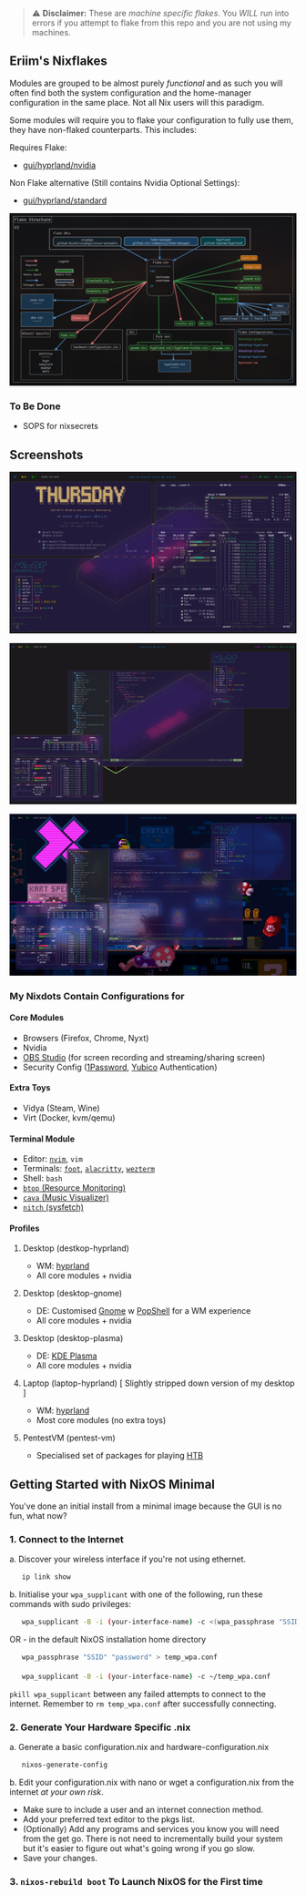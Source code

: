 > :warning: **Disclaimer:** These are *machine specific flakes*. You *WILL* run into errors if you attempt to flake from this repo and you are not using my machines.

## Eriim's Nixflakes

Modules are grouped to be almost purely *functional* and as such you will often find both the system configuration and the home-manager configuration in the same place. Not all Nix users will this paradigm.

Some modules will require you to flake your configuration to fully use them, they have non-flaked counterparts. This includes:

Requires Flake:

- [gui/hyprland/nvidia](https://github.com/erictossell/nixflakes/blob/main/modules/gui/hyprland/nvidia/default.nix)

Non Flake alternative (Still contains Nvidia Optional Settings):

- [gui/hyprland/standard](https://github.com/erictossell/nixflakes/blob/main/modules/gui/hyprland/standard/default.nix)

![Flake Structure](.screens/diagram2.png)

### To Be Done

- SOPS for nixsecrets

## Screenshots

![Hyprland](.screens/screen-hyprland.png)

![Hyprland1](.screens/screen-hyprland1.png)

![Hyprland3](.screens/screen-hyprland3.png)

### My Nixdots Contain Configurations for

#### Core Modules
  - Browsers (Firefox, Chrome, Nyxt)
  - Nvidia
  - [OBS Studio](https://obsproject.com/) (for screen recording and streaming/sharing screen)
  - Security Config ([1Password](https://1password.com/), [Yubico](https://www.yubico.com/) Authentication)

#### Extra Toys
- Vidya (Steam, Wine)
- Virt (Docker, kvm/qemu)

#### Terminal Module
  - Editor: [`nvim`](https://neovim.io/), `vim`
  - Terminals: [`foot`](https://codeberg.org/dnkl/foot), [`alacritty`](https://github.com/alacritty/alacritty), [`wezterm`](https://wezfurlong.org/wezterm/index.html)
  - Shell: `bash`
  - [`btop` (Resource Monitoring)](https://github.com/aristocratos/btop)
  - [`cava` (Music Visualizer)](https://github.com/karlstav/cava)
  - [`nitch` (sysfetch)](https://github.com/ssleert/nitch)

#### Profiles
1. Desktop (destkop-hyprland)

   - WM: [hyprland](https://hyprland.org/)
   - All core modules + nvidia

2. Desktop (desktop-gnome)

   - DE: Customised [Gnome](https://www.gnome.org/) w [PopShell](https://github.com/pop-os/shell) for a WM experience
   - All core modules + nvidia

3. Desktop (desktop-plasma)

   - DE: [KDE Plasma](https://kde.org/plasma-desktop/)
   - All core modules + nvidia

3. Laptop (laptop-hyprland) [ Slightly stripped down version of my desktop ]

   - WM: [hyprland](https://hyprland.org/)
   - Most core modules (no extra toys)

4. PentestVM (pentest-vm)

	- Specialised set of packages for playing [HTB](https://www.hackthebox.com/)

## Getting Started with NixOS Minimal

You've done an initial install from a minimal image because the GUI is no fun, what now?

### 1. Connect to the Internet

   a. Discover your wireless interface if you're not using ethernet.

   ```bash
      ip link show
   ```

   b. Initialise your `wpa_supplicant` with one of the following, run these commands with sudo privileges:

   ```bash
      wpa_supplicant -B -i (your-interface-name) -c <(wpa_passphrase "SSID" "password")
   ```

   OR - in the default NixOS installation home directory

   ```bash
      wpa_passphrase "SSID" "password" > temp_wpa.conf

      wpa_supplicant -B -i (your-interface-name) -c ~/temp_wpa.conf
   ```

   `pkill wpa_supplicant` between any failed attempts to connect to the internet. Remember to `rm temp_wpa.conf` after successfully connecting.

### 2. Generate Your Hardware Specific .nix

   a. Generate a basic configuration.nix and hardware-configuration.nix

   ```bash
      nixos-generate-config
   ```

   b. Edit your configuration.nix with nano or wget a configuration.nix from the internet *at your own risk*.

   - Make sure to include a user and an internet connection method.
   - Add your preferred text editor to the pkgs list.
   - (Optionally) Add any programs and services you know you will need from the get go. There is not need to incrementally build your system but it's easier to figure out what's going wrong if you go slow.
   - Save your changes.

### 3. `nixos-rebuild boot` To Launch NixOS for the First time
